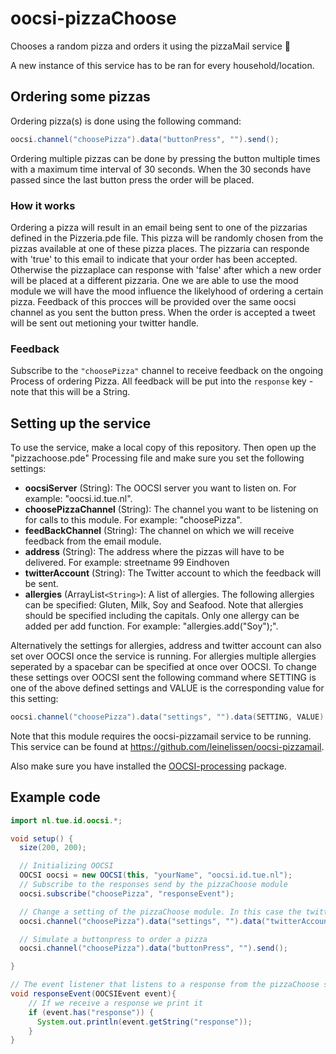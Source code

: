 

# oocsi-pizzaChoose
Chooses a random pizza and orders it using the pizzaMail service 🍕

A new instance of this service has to be ran for every household/location.


## Ordering some pizzas
Ordering pizza(s) is done using the following command:

```java
oocsi.channel("choosePizza").data("buttonPress", "").send();
```

Ordering multiple pizzas can be done by pressing the button multiple times with a maximum time interval of 30 seconds. When the 30 seconds have passed since the last button press the order will be placed.

### How it works

Ordering a pizza will result in an email being sent to one of the pizzarias defined in the Pizzeria.pde file. This pizza will be randomly chosen from the pizzas available at one of these pizza places. The pizzaria can responde with 'true' to this email to indicate that your order has been accepted. Otherwise the pizzaplace can response with 'false' after which a new order will be placed at a different pizzaria. One we are able to use the mood module we will have the mood influence the likelyhood of ordering a certain pizza. Feedback of this procces will be provided over the same oocsi channel as you sent the button press. When the order is accepted a tweet will be sent out metioning your twitter handle.

### Feedback

Subscribe to the `"choosePizza"` channel to receive feedback on the ongoing Process of ordering Pizza. All feedback will be put into the `response` key - note that this will be a String.

## Setting up the service
To use the service, make a local copy of this repository. Then open up the "pizzachoose.pde" Processing file and make sure you set the following settings:

* **oocsiServer** (String): The OOCSI server you want to listen on. For example: "oocsi.id.tue.nl".
* **choosePizzaChannel** (String): The channel you want to be listening on for calls to this module. For example: "choosePizza".
* **feedBackChannel** (String): The channel on which we will receive feedback from the email module.
* **address** (String): The address where the pizzas will have to be delivered. For example: streetname 99 Eindhoven
* **twitterAccount** (String): The Twitter account to which the feedback will be sent.
* **allergies** (ArrayList`<String>`): A list of allergies. The following allergies can be specified: Gluten, Milk, Soy and Seafood. Note that allergies should be specified including the capitals. Only one allergy can be added per add function. For example: "allergies.add("Soy");".

Alternatively the settings for allergies, address and twitter account can also set over OOCSI once the service is running. For allergies multiple allergies seperated by a spacebar can be specified at once over OOCSI.
To change these settings over OOCSI sent the following command where SETTING is one of the above defined settings and VALUE is the corresponding value for this setting:

```java
oocsi.channel("choosePizza").data("settings", "").data(SETTING, VALUE).send();
```

Note that this module requires the oocsi-pizzamail service to be running. This service can be found at https://github.com/leinelissen/oocsi-pizzamail.

Also make sure you have installed the [OOCSI-processing](https://github.com/iddi/oocsi-processing) package.

## Example code

``` java
import nl.tue.id.oocsi.*;

void setup() {
  size(200, 200);

  // Initializing OOCSI
  OOCSI oocsi = new OOCSI(this, "yourName", "oocsi.id.tue.nl");
  // Subscribe to the responses send by the pizzaChoose module
  oocsi.subscribe("choosePizza", "responseEvent");

  // Change a setting of the pizzaChoose module. In this case the twitter account.
  oocsi.channel("choosePizza").data("settings", "").data("twitterAccount" , "yourTwitter").send();

  // Simulate a buttonpress to order a pizza
  oocsi.channel("choosePizza").data("buttonPress", "").send();

}

// The event listener that listens to a response from the pizzaChoose service
void responseEvent(OOCSIEvent event){
    // If we receive a response we print it
    if (event.has("response")) {
      System.out.println(event.getString("response"));
    }
}
```
